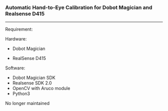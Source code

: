 ### Automatic Hand-to-Eye Calibration for Dobot Magician and Realsense D415

***

Requirement:

Hardware:

- Dobot Magician

- RealSense D415


Software:
- Dobot Magician SDK
- Realsense SDK 2.0
- OpenCV with Aruco module
- Python3

No longer maintained

